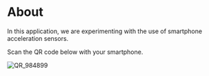 # About
In this application, we are experimenting with the use of smartphone acceleration sensors.

Scan the QR code below with your smartphone.

![QR_984899](https://user-images.githubusercontent.com/46724121/179361250-bd878de7-7e94-4b56-9838-91facb7c29bf.png)
